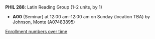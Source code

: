 **PHIL 288**: Latin Reading Group (1–2 units, by 1)

- **A00** (Seminar) at 12:00 am–12:00 am on Sunday (location TBA) by Johnson, Monte (A07483895)

[Enrollment numbers over time](./PHIL288.tsv)
